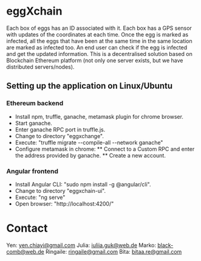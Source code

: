 # eggXchain
Each box of eggs has an ID associated with it.
Each box has a GPS sensor with updates of the coordinates at each time.
Once the egg is marked as infected, all the eggs that have been at the same time in the same location are marked as infected too.
An end user can check if the egg is infected and get the updated information.
This is a decentralised solution based on Blockchain Ethereum platform (not only one server exists, but we have distributed servers/nodes).

## Setting up the application on Linux/Ubuntu
### Ethereum backend
* Install npm, truffle, ganache, metamask plugin for chrome browser.
* Start ganache.
* Enter ganache RPC port in truffle.js.
* Change to directory "eggxchange".
* Execute: "truffle migrate --compile-all --network ganache"
* Configure metamask in chrome:
** Connect to a Custom RPC and enter the address provided by ganache.
** Create a new account.

### Angular frontend
* Install Angular CLI: "sudo npm install -g @angular/cli".
* Change to directory "eggxchain-ui".
* Execute: "ng serve"
* Open browser: "http://localhost:4200/"

# Contact
Yen: yen.chiayi@gmail.com
Julia: iuliia.guk@web.de
Marko: black-comb@web.de
Ringaile: ringaile@gmail.com
Bita: bitaa.re@gmail.com